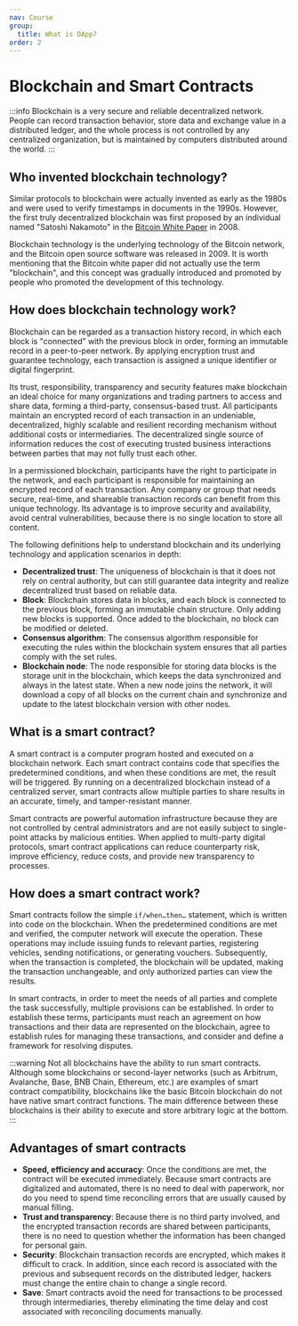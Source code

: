 ```yaml
---
nav: Course
group:
  title: What is DApp?
order: 2
---
```


# Blockchain and Smart Contracts

<!-- prettier-ignore -->
:::info
Blockchain is a very secure and reliable decentralized network. People can record transaction behavior, store data and exchange value in a distributed ledger, and the whole process is not controlled by any centralized organization, but is maintained by computers distributed around the world.
:::

## Who invented blockchain technology?

Similar protocols to blockchain were actually invented as early as the 1980s and were used to verify timestamps in documents in the 1990s. However, the first truly decentralized blockchain was first proposed by an individual named "Satoshi Nakamoto" in the [Bitcoin White Paper](https://bitcoin.org/bitcoin.pdf) in 2008.

Blockchain technology is the underlying technology of the Bitcoin network, and the Bitcoin open source software was released in 2009. It is worth mentioning that the Bitcoin white paper did not actually use the term "blockchain", and this concept was gradually introduced and promoted by people who promoted the development of this technology.

## How does blockchain technology work?

Blockchain can be regarded as a transaction history record, in which each block is "connected" with the previous block in order, forming an immutable record in a peer-to-peer network. By applying encryption trust and guarantee technology, each transaction is assigned a unique identifier or digital fingerprint.

Its trust, responsibility, transparency and security features make blockchain an ideal choice for many organizations and trading partners to access and share data, forming a third-party, consensus-based trust. All participants maintain an encrypted record of each transaction in an undeniable, decentralized, highly scalable and resilient recording mechanism without additional costs or intermediaries. The decentralized single source of information reduces the cost of executing trusted business interactions between parties that may not fully trust each other.

In a permissioned blockchain, participants have the right to participate in the network, and each participant is responsible for maintaining an encrypted record of each transaction. Any company or group that needs secure, real-time, and shareable transaction records can benefit from this unique technology. Its advantage is to improve security and availability, avoid central vulnerabilities, because there is no single location to store all content.

The following definitions help to understand blockchain and its underlying technology and application scenarios in depth:

- **Decentralized trust**: The uniqueness of blockchain is that it does not rely on central authority, but can still guarantee data integrity and realize decentralized trust based on reliable data.
- **Block**: Blockchain stores data in blocks, and each block is connected to the previous block, forming an immutable chain structure. Only adding new blocks is supported. Once added to the blockchain, no block can be modified or deleted.
- **Consensus algorithm**: The consensus algorithm responsible for executing the rules within the blockchain system ensures that all parties comply with the set rules.
- **Blockchain node**: The node responsible for storing data blocks is the storage unit in the blockchain, which keeps the data synchronized and always in the latest state. When a new node joins the network, it will download a copy of all blocks on the current chain and synchronize and update to the latest blockchain version with other nodes.

## What is a smart contract?

A smart contract is a computer program hosted and executed on a blockchain network. Each smart contract contains code that specifies the predetermined conditions, and when these conditions are met, the result will be triggered. By running on a decentralized blockchain instead of a centralized server, smart contracts allow multiple parties to share results in an accurate, timely, and tamper-resistant manner.

Smart contracts are powerful automation infrastructure because they are not controlled by central administrators and are not easily subject to single-point attacks by malicious entities. When applied to multi-party digital protocols, smart contract applications can reduce counterparty risk, improve efficiency, reduce costs, and provide new transparency to processes.

## How does a smart contract work?

Smart contracts follow the simple `if/when…then…` statement, which is written into code on the blockchain. When the predetermined conditions are met and verified, the computer network will execute the operation. These operations may include issuing funds to relevant parties, registering vehicles, sending notifications, or generating vouchers. Subsequently, when the transaction is completed, the blockchain will be updated, making the transaction unchangeable, and only authorized parties can view the results.

In smart contracts, in order to meet the needs of all parties and complete the task successfully, multiple provisions can be established. In order to establish these terms, participants must reach an agreement on how transactions and their data are represented on the blockchain, agree to establish rules for managing these transactions, and consider and define a framework for resolving disputes.

<!-- prettier-ignore -->
:::warning
Not all blockchains have the ability to run smart contracts. Although some blockchains or second-layer networks (such as Arbitrum, Avalanche, Base, BNB Chain, Ethereum, etc.) are examples of smart contract compatibility, blockchains like the basic Bitcoin blockchain do not have native smart contract functions. The main difference between these blockchains is their ability to execute and store arbitrary logic at the bottom.
:::

## Advantages of smart contracts

- **Speed, efficiency and accuracy**: Once the conditions are met, the contract will be executed immediately. Because smart contracts are digitalized and automated, there is no need to deal with paperwork, nor do you need to spend time reconciling errors that are usually caused by manual filling.
- **Trust and transparency**: Because there is no third party involved, and the encrypted transaction records are shared between participants, there is no need to question whether the information has been changed for personal gain.
- **Security**: Blockchain transaction records are encrypted, which makes it difficult to crack. In addition, since each record is associated with the previous and subsequent records on the distributed ledger, hackers must change the entire chain to change a single record.
- **Save**: Smart contracts avoid the need for transactions to be processed through intermediaries, thereby eliminating the time delay and cost associated with reconciling documents manually.
